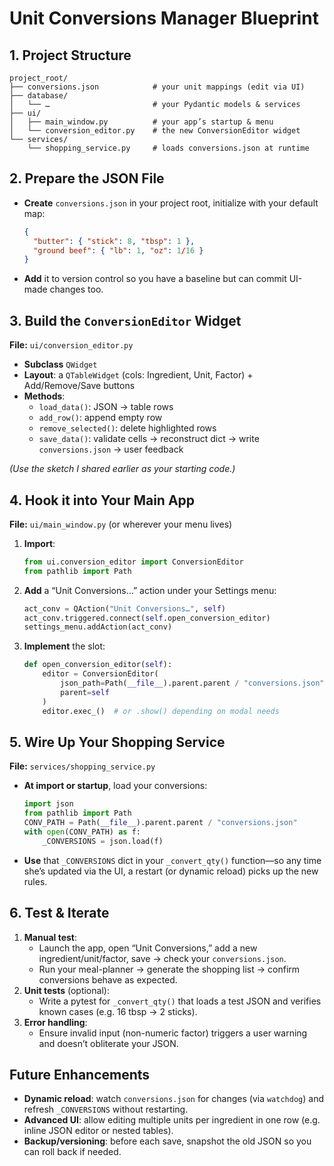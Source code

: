 
# Unit Conversions Manager Blueprint

## 1. Project Structure

```
project_root/
├── conversions.json            # your unit mappings (edit via UI)
├── database/
│   └── …                       # your Pydantic models & services
├── ui/
│   ├── main_window.py          # your app’s startup & menu
│   └── conversion_editor.py    # the new ConversionEditor widget
└── services/
    └── shopping_service.py     # loads conversions.json at runtime
```

## 2. Prepare the JSON File

- **Create** `conversions.json` in your project root, initialize with your default map:
  ```json
  {
    "butter": { "stick": 8, "tbsp": 1 },
    "ground beef": { "lb": 1, "oz": 1/16 }
  }
  ```
- **Add** it to version control so you have a baseline but can commit UI-made changes too.

## 3. Build the `ConversionEditor` Widget

**File:** `ui/conversion_editor.py`

- **Subclass** `QWidget`
- **Layout**: a `QTableWidget` (cols: Ingredient, Unit, Factor) + Add/Remove/Save buttons
- **Methods**:
  - `load_data()`: JSON → table rows
  - `add_row()`: append empty row
  - `remove_selected()`: delete highlighted rows
  - `save_data()`: validate cells → reconstruct dict → write `conversions.json` → user feedback

*(Use the sketch I shared earlier as your starting code.)*

## 4. Hook it into Your Main App

**File:** `ui/main_window.py` (or wherever your menu lives)

1. **Import**:
   ```python
   from ui.conversion_editor import ConversionEditor
   from pathlib import Path
   ```
2. **Add** a “Unit Conversions…” action under your Settings menu:
   ```python
   act_conv = QAction("Unit Conversions…", self)
   act_conv.triggered.connect(self.open_conversion_editor)
   settings_menu.addAction(act_conv)
   ```
3. **Implement** the slot:
   ```python
   def open_conversion_editor(self):
       editor = ConversionEditor(
           json_path=Path(__file__).parent.parent / "conversions.json",
           parent=self
       )
       editor.exec_()  # or .show() depending on modal needs
   ```

## 5. Wire Up Your Shopping Service

**File:** `services/shopping_service.py`

- **At import or startup**, load your conversions:
  ```python
  import json
  from pathlib import Path
  CONV_PATH = Path(__file__).parent.parent / "conversions.json"
  with open(CONV_PATH) as f:
      _CONVERSIONS = json.load(f)
  ```
- **Use** that `_CONVERSIONS` dict in your `_convert_qty()` function—so any time she’s updated via the UI, a restart (or dynamic reload) picks up the new rules.

## 6. Test & Iterate

1. **Manual test**:
   - Launch the app, open “Unit Conversions,” add a new ingredient/unit/factor, save → check your `conversions.json`.
   - Run your meal-planner → generate the shopping list → confirm conversions behave as expected.
2. **Unit tests** (optional):
   - Write a pytest for `_convert_qty()` that loads a test JSON and verifies known cases (e.g. 16 tbsp → 2 sticks).
3. **Error handling**:
   - Ensure invalid input (non-numeric factor) triggers a user warning and doesn’t obliterate your JSON.

## Future Enhancements

- **Dynamic reload**: watch `conversions.json` for changes (via `watchdog`) and refresh `_CONVERSIONS` without restarting.
- **Advanced UI**: allow editing multiple units per ingredient in one row (e.g. inline JSON editor or nested tables).
- **Backup/versioning**: before each save, snapshot the old JSON so you can roll back if needed.
